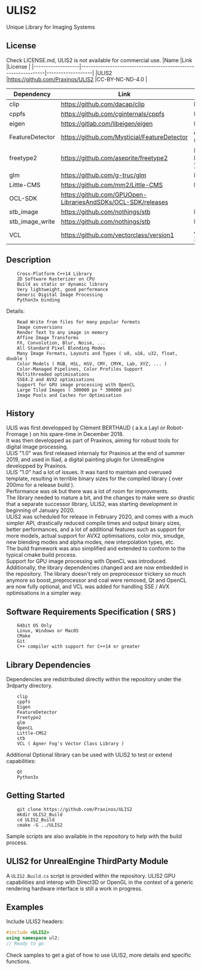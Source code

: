 # ULIS2
Unique Library for Imaging Systems

## License
Check LICENSE.md, ULIS2 is not available for commercial use.
|Name               |Link                                                           |License            |
|-------------------|---------------------------------------------------------------|-------------------|
|ULIS2              |https://github.com/Praxinos/ULIS2                              |CC-BY-NC-ND-4.0    |

|Dependency         |Link                                                           |License            |
|-------------------|---------------------------------------------------------------|-------------------|
|clip               |https://github.com/dacap/clip                                  |MIT                |
|cppfs              |https://github.com/cginternals/cppfs                           |MIT                |
|eigen              |https://gitlab.com/libeigen/eigen                              |MPL2               |
|FeatureDetector    |https://github.com/Mysticial/FeatureDetector                   |CC0 1.0 Universal  |
|freetype2          |https://github.com/aseprite/freetype2                          |FTL ( BSD-like )   |
|glm                |https://github.com/g-truc/glm                                  |MIT                |
|Little-CMS         |https://github.com/mm2/Little-CMS                              |MIT                |
|OCL-SDK            |https://github.com/GPUOpen-LibrariesAndSDKs/OCL-SDK/releases   |-                  |
|stb_image          |https://github.com/nothings/stb                                |MIT                |
|stb_image_write    |https://github.com/nothings/stb                                |MIT                |
|VCL                |https://github.com/vectorclass/version1                        |Apache 2.0         |

## Description

        Cross-Platform C++14 Library
        2D Software Rasterizer on CPU
        Build as static or dynamic library
        Very lightweight, good performance
        Generic Digital Image Processing
        Python3x binding

Details:

        Read Write from files for many popular formats
        Image conversions
        Render Text to any image in memory
        Affine Image Transforms
        FX, Convolution, Blur, Noise, ...
        All Standard Pixel Blending Modes
        Many Image Formats, Layouts and Types ( u8, u16, u32, float, double )
        Color Models ( RGB, HSL, HSV, CMY, CMYK, Lab, XYZ, ... )
        Color-Managed Pipelines, Color Profiles Support
        Multithreaded optimisations
        SSE4.2 and AVX2 optimisations
        Support for GPU image processing with OpenCL
        Large Tiled Images ( 300000 px * 300000 px)
        Image Pools and Caches for Optimisation

## History
ULIS was first developped by Clément BERTHAUD ( a.k.a Layl or Robot-Fromage ) on his spare-time in December 2018.  
It was then developped as part of Praxinos, aiming for robust tools for digital image processing.  
ULIS "1.0" was first released internaly for Praxinos at the end of summer 2019, and used in Iliad, a digital painting plugin for UnrealEngine developped by Praxinos.  
ULIS "1.0" had a lot of issues. It was hard to maintain and overused template, resulting in terrible binary sizes for the compiled library ( over 200mo for a release build ).  
Performance was ok but there was a lot of room for improvments.  
The library needed to mature a bit, and the changes to make were so drastic that a separate successor library, ULIS2, was starting development in beginning of January 2020.  
ULIS2 was scheduled for release in February 2020, and comes with a much simpler API, drastically reduced compile times and output binary sizes, better performances, and a lot of additional features such as support for more models, actual support for AVX2 optimisations, color mix, smudge, new blending modes and alpha modes, new interpolation types, etc.  
The build framework was also simplified and extended to conform to the typical cmake build process.  
Support for GPU image processing with OpenCL was introduced.  
Additionally, the library dependencies changed and are now embedded in the repository. The library doesn't rely on preprocessor trickery so much anymore so boost_preprocessor and coal were removed, Qt and OpenCL are now fully optional, and VCL was added for handling SSE / AVX optimisations in a simpler way.  

## Software Requirements Specification ( SRS )

        64bit OS Only
        Linux, Windows or MacOS
        CMake
        Git
        C++ compiler with support for C++14 or greater

## Library Dependencies
Dependencies are redistributed directly within the repository under the 3rdparty directory.

        clip
        cppfs
        Eigen
        FeatureDetector
        Freetype2
        glm
        OpenCL
        Little-CMS2
        stb
        VCL ( Agner Fog's Vector Class Library )

Additional Optional library can be used with ULIS2 to test or extend capabilities:

        Qt
        Python3x

## Getting Started

        git clone https://github.com/Praxinos/ULIS2
        mkdir ULIS2_Build
        cd ULIS2_Build
        cmake -G ../ULIS2

Sample scripts are also available in the repository to help with the build process.

## ULIS2 for UnrealEngine ThirdParty Module
A `ULIS2.Build.cs` script is provided within the repository.
ULIS2 GPU capabilities and interop with Direct3D or OpenGL in the context of a generic rendering hardware interface is still a work in progress.

## Examples
Include ULIS2 headers:
```cpp
#include <ULIS2>
using namespace ul2;
// Ready to go
```

Check samples to get a gist of how to use ULIS2, more details and specific functions.
